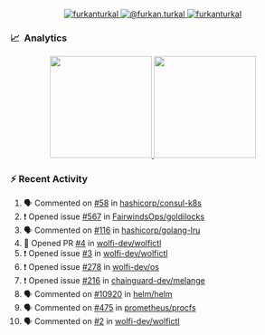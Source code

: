 <p align="center">
  <a href="https://linkedin.com/in/furkanturkal" target="blank">
    <img src="https://img.shields.io/badge/linkedin-%230077B5.svg?&style=for-the-badge&logo=linkedin&logoColor=white" alt="furkanturkal" />
  </a>
  <a href="https://medium.com/@furkan.turkal" target="blank">
    <img src="https://img.shields.io/badge/medium-%2312100E.svg?&style=for-the-badge&logo=medium&logoColor=white" alt="@furkan.turkal" />
  </a>
  <a href="https://twitter.com/furkanturkaI" target="blank">
    <img src="https://img.shields.io/badge/Twitter-1DA1F2?style=for-the-badge&logo=twitter&logoColor=white" alt="furkanturkaI" />
  </a>
</p>

### 📈 &nbsp;Analytics

<p align="center">
  <a href="https://coderstats.net/github/#Dentrax">
    <img height="180em" src="https://github-readme-stats-eight-theta.vercel.app/api?username=Dentrax&show_icons=true&theme=algolia&include_all_commits=true&count_private=true&line_height=26"/>
    <img height="180em" src="https://github-readme-stats-eight-theta.vercel.app/api/top-langs/?username=Dentrax&layout=compact&langs_count=8&theme=algolia&line_height=26"/>
  </a>
</p>

### :zap: Recent Activity

<!--START_SECTION:activity-->
1. 🗣 Commented on [#58](https://github.com/hashicorp/consul-k8s/issues/58) in [hashicorp/consul-k8s](https://github.com/hashicorp/consul-k8s)
2. ❗️ Opened issue [#567](https://github.com/FairwindsOps/goldilocks/issues/567) in [FairwindsOps/goldilocks](https://github.com/FairwindsOps/goldilocks)
3. 🗣 Commented on [#116](https://github.com/hashicorp/golang-lru/issues/116) in [hashicorp/golang-lru](https://github.com/hashicorp/golang-lru)
4. 💪 Opened PR [#4](https://github.com/wolfi-dev/wolfictl/pull/4) in [wolfi-dev/wolfictl](https://github.com/wolfi-dev/wolfictl)
5. ❗️ Opened issue [#3](https://github.com/wolfi-dev/wolfictl/issues/3) in [wolfi-dev/wolfictl](https://github.com/wolfi-dev/wolfictl)
6. ❗️ Opened issue [#278](https://github.com/wolfi-dev/os/issues/278) in [wolfi-dev/os](https://github.com/wolfi-dev/os)
7. ❗️ Opened issue [#216](https://github.com/chainguard-dev/melange/issues/216) in [chainguard-dev/melange](https://github.com/chainguard-dev/melange)
8. 🗣 Commented on [#10920](https://github.com/helm/helm/issues/10920) in [helm/helm](https://github.com/helm/helm)
9. 🗣 Commented on [#475](https://github.com/prometheus/procfs/issues/475) in [prometheus/procfs](https://github.com/prometheus/procfs)
10. 🗣 Commented on [#2](https://github.com/wolfi-dev/wolfictl/issues/2) in [wolfi-dev/wolfictl](https://github.com/wolfi-dev/wolfictl)
<!--END_SECTION:activity-->
